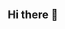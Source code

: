 ## Hi there 👋

<!--
**GarytheGreat6/GarytheGreat6** is a ✨ _special_ ✨ repository because its `README.md` (this file) appears on your GitHub profile.

- 🔭 I’m currently working on a Webapp
- 🌱 I’m currently learning Javascript
- 👯 I’m looking to collaborate on anything that piques my interest
- 🤔 I’m looking for help with UberKenny
- 💬 Ask me about Soccer
- 📫 How to reach me: Email
- ⚡ Fun fact: I like Chocolate
-->
